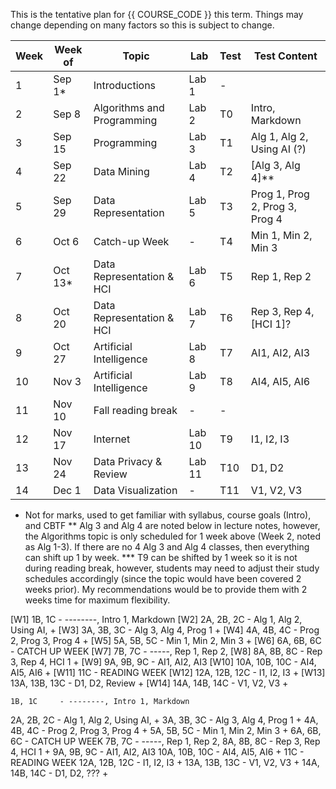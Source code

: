 This is the tentative plan for {{ COURSE_CODE }} this term.
Things may change depending on many factors so this is subject to change.

| Week | Week of | Topic                   | Lab    | Test  | Test Content                   |
| ---- | ------- | ----------------------- | ------ | ----- | ------------------------------ |
| 1    | Sep 1*  | Introductions           | Lab 1  | -     |                                |
| 2    | Sep 8   | Algorithms and Programming              | Lab 2  | T0   | Intro, Markdown                |
| 3    | Sep 15  | Programming             | Lab 3  | T1    | Alg 1, Alg 2, Using AI (?)     |
| 4    | Sep 22  | Data Mining             | Lab 4  | T2    | [Alg 3, Alg 4]**               |
| 5    | Sep 29  | Data Representation     | Lab 5  | T3    | Prog 1, Prog 2, Prog 3, Prog 4 |
| 6    | Oct 6   | Catch-up Week           | -      | T4    | Min 1, Min 2, Min 3            |
| 7    | Oct 13* | Data Representation & HCI           | Lab 6  | T5    | Rep 1, Rep 2                   |
| 8    | Oct 20  | Data Representation & HCI | Lab 7  | T6    | Rep 3, Rep 4, [HCI 1]?         |
| 9    | Oct 27  | Artificial Intelligence | Lab 8  | T7    | AI1, AI2, AI3                  |
| 10   | Nov 3   | Artificial Intelligence               | Lab 9  | T8    | AI4, AI5, AI6                  |
| 11   | Nov 10  | Fall reading break      | -      | -  |                      |
| 12   | Nov 17  | Internet    | Lab 10 | T9      |  I1, I2, I3                              |
| 13   | Nov 24  | Data Privacy & Review         | Lab 11 | T10   |   D1, D2                   |
| 14   | Dec 1   | Data Visualization                  | -      | T11   | V1, V2, V3       |


* Not for marks, used to get familiar with syllabus, course goals (Intro), and CBTF
** Alg 3 and Alg 4 are noted below in lecture notes, however, the Algorithms topic is only scheduled for 1 week above (Week 2, noted as Alg 1-3). If there are no 4 Alg 3 and Alg 4 classes, then everything can shift up 1 by week.
*** T9 can be shifted by 1 week so it is not during reading break, however, students may need to adjust their study schedules accordingly (since the topic would have been covered 2 weeks prior). My recommendations would be to provide them with 2 weeks time for maximum flexibility.

[W1]     1B, 1C     - --------, Intro 1, Markdown
[W2]  2A, 2B, 2C     - Alg 1, Alg 2, Using AI,      +
[W3]  3A, 3B, 3C     - Alg 3, Alg 4, Prog 1         +
[W4]  4A, 4B, 4C     - Prog 2, Prog 3, Prog 4       +
[W5]  5A, 5B, 5C     - Min 1, Min 2, Min 3          +
[W6]  6A, 6B, 6C     - CATCH UP WEEK
[W7]      7B, 7C     - -----, Rep 1, Rep 2,
[W8]  8A, 8B, 8C     - Rep 3, Rep 4, HCI 1    +
[W9]  9A, 9B, 9C     - AI1, AI2, AI3
[W10] 10A, 10B, 10C  - AI4, AI5, AI6                +
[W11]          11C  - READING WEEK
[W12] 12A, 12B, 12C  - I1, I2, I3                   +
[W13] 13A, 13B, 13C  -  D1, D2, Review                +
[W14] 14A, 14B, 14C  - V1, V2, V3                   +



    1B, 1C     - --------, Intro 1, Markdown
2A, 2B, 2C     - Alg 1, Alg 2, Using AI,      +
3A, 3B, 3C     - Alg 3, Alg 4, Prog 1         +
4A, 4B, 4C     - Prog 2, Prog 3, Prog 4       +
5A, 5B, 5C     - Min 1, Min 2, Min 3          +
6A, 6B, 6C     - CATCH UP WEEK
    7B, 7C     - -----, Rep 1, Rep 2,
8A, 8B, 8C     - Rep 3, Rep 4, HCI 1          +
9A, 9B, 9C     - AI1, AI2, AI3
10A, 10B, 10C  - AI4, AI5, AI6                +
          11C  - READING WEEK
12A, 12B, 12C  - I1, I2, I3                   +
13A, 13B, 13C  - V1, V2, V3                   +
14A, 14B, 14C  - D1, D2, ???                  +
